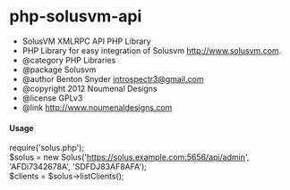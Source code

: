 php-solusvm-api
===============

 * SolusVM XMLRPC API PHP Library
 * PHP Library for easy integration of Solusvm <http://www.solusvm.com>.
 * @category   PHP Libraries
 * @package    Solusvm
 * @author     Benton Snyder <introspectr3@gmail.com>
 * @copyright  2012 Noumenal Designs
 * @license    GPLv3
 * @link       http://www.noumenaldesigns.com

<h4>Usage</h4>

 require('solus.php');<br />
 $solus = new Solus('https://solus.example.com:5656/api/admin', 'AFDi7342678A', 'SDFDJ83AF8AFA');<br />
 $clients = $solus->listClients();<br />
